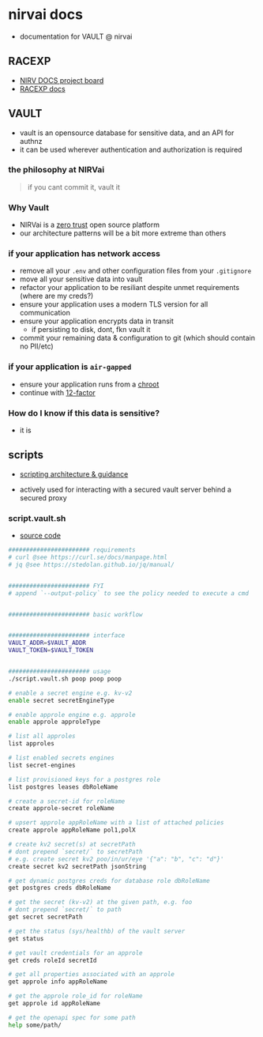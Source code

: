 # nirvai docs

- documentation for VAULT @ nirvai

## RACEXP

- [NIRV DOCS project board](https://github.com/orgs/nirv-ai/projects/6/views/1?filterQuery=repo%3A%22nirv-ai%2Fdocs%22)
- [RACEXP docs](https://github.com/noahehall/theBookOfNoah/blob/master/0current/architectural%20thinking/0racexp.md)

## VAULT

- vault is an opensource database for sensitive data, and an API for authnz
- it can be used wherever authentication and authorization is required

### the philosophy at NIRVai

> if you cant commit it, vault it

### Why Vault

- NIRVai is a [zero trust](https://www.nist.gov/publications/zero-trust-architecture) open source platform
- our architecture patterns will be a bit more extreme than others

### if your application has network access

- remove all your `.env` and other configuration files from your `.gitignore`
- move all your sensitive data into vault
- refactor your application to be resiliant despite unmet requirements (where are my creds?)
- ensure your application uses a modern TLS version for all communication
- ensure your application encrypts data in transit
  - if persisting to disk, dont, fkn vault it
- commit your remaining data & configuration to git (which should contain no PII/etc)

### if your application is `air-gapped`

- ensure your application runs from a [chroot](https://www.howtogeek.com/441534/how-to-use-the-chroot-command-on-linux/)
- continue with [12-factor](https://12factor.net/)

### How do I know if this data is sensitive?

- it is

## scripts

- [scripting architecture & guidance](../scripts/README.md)

- actively used for interacting with a secured vault server behind a secured proxy

### script.vault.sh

- [source code](https://github.com/nirv-ai/scripts/blob/develop/script.vault.sh)

```sh
####################### requirements
# curl @see https://curl.se/docs/manpage.html
# jq @see https://stedolan.github.io/jq/manual/


####################### FYI
# append `--output-policy` to see the policy needed to execute a cmd


####################### basic workflow


####################### interface
VAULT_ADDR=$VAULT_ADDR
VAULT_TOKEN=$VAULT_TOKEN


####################### usage
./script.vault.sh poop poop poop

# enable a secret engine e.g. kv-v2
enable secret secretEngineType

# enable approle engine e.g. approle
enable approle approleType

# list all approles
list approles

# list enabled secrets engines
list secret-engines

# list provisioned keys for a postgres role
list postgres leases dbRoleName

# create a secret-id for roleName
create approle-secret roleName

# upsert approle appRoleName with a list of attached policies
create approle appRoleName pol1,polX

# create kv2 secret(s) at secretPath
# dont prepend `secret/` to secretPath
# e.g. create secret kv2 poo/in/ur/eye '{"a": "b", "c": "d"}'
create secret kv2 secretPath jsonString

# get dynamic postgres creds for database role dbRoleName
get postgres creds dbRoleName

# get the secret (kv-v2) at the given path, e.g. foo
# dont prepend `secret/` to path
get secret secretPath

# get the status (sys/healthb) of the vault server
get status

# get vault credentials for an approle
get creds roleId secretId

# get all properties associated with an approle
get approle info appRoleName

# get the approle role_id for roleName
get approle id appRoleName

# get the openapi spec for some path
help some/path/

```

